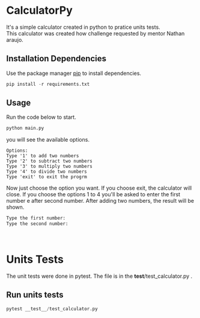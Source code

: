# CalculatorPy

It's a simple calculator created in python to pratice units tests.<br>
This calculator was created how challenge requested by mentor Nathan araujo.<br>


## Installation Dependencies

Use the package manager [pip](https://pip.pypa.io/en/stable/) to install dependencies.

```python
pip install -r requirements.txt
```

## Usage

Run the code below to start.

```python
python main.py
```

you will see the available options.

```
Options:
Type '1' to add two numbers
Type '2' to subtract two numbers
Type '3' to multiply two numbers
Type '4' to divide two numbers
Type 'exit' to exit the progrm
```

Now just choose the option you want. If you choose exit, the calculator will close. If you choose the options 1 to 4 you'll be asked to enter the first number e after second number. After adding two numbers, the result will be shown.

```python
Type the first number: 
Type the second number: 
```
<br>

# Units Tests

The unit tests were done in pytest. The file is in the __test__/test_calculator.py .

## Run units tests

```python
pytest __test__/test_calculator.py
```


